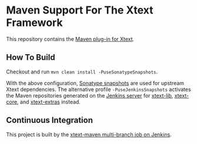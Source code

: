 # Maven Support For The Xtext Framework

This repository contains the [Maven plug-in for Xtext](https://www.eclipse.org/Xtext/documentation/350_continuous_integration.html).

## How To Build

Checkout and run `mvn clean install -PuseSonatypeSnapshots`.

With the above configuration, [Sonatype snapshots](https://oss.sonatype.org/content/repositories/snapshots) are used for upstream Xtext dependencies. The alternative profile `-PuseJenkinsSnapshots` activates the Maven repositories generated on the [Jenkins server](http://services.typefox.io/open-source/jenkins/) for [xtext-lib](https://github.com/eclipse/xtext-lib), [xtext-core](https://github.com/eclipse/xtext-core), and [xtext-extras](https://github.com/eclipse/xtext-extras) instead.

## Continuous Integration

This project is built by the [xtext-maven multi-branch job on Jenkins](http://services.typefox.io/open-source/jenkins/job/xtext-maven/).
